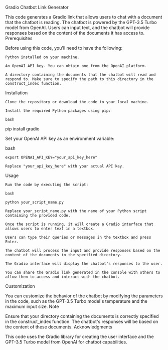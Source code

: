Gradio Chatbot Link Generator

This code generates a Gradio link that allows users to chat with a document that the chatbot is reading. The chatbot is powered by the GPT-3.5 Turbo model from OpenAI. Users can input text, and the chatbot will provide responses based on the content of the documents it has access to.
Prerequisites

Before using this code, you'll need to have the following:

    Python installed on your machine.

    An OpenAI API key. You can obtain one from the OpenAI platform.

    A directory containing the documents that the chatbot will read and respond to. Make sure to specify the path to this directory in the construct_index function.

Installation

    Clone the repository or download the code to your local machine.

    Install the required Python packages using pip:

    bash

pip install gradio

Set your OpenAI API key as an environment variable:

bash

    export OPENAI_API_KEY="your_api_key_here"

    Replace "your_api_key_here" with your actual API key.

Usage

    Run the code by executing the script:

    bash

    python your_script_name.py

    Replace your_script_name.py with the name of your Python script containing the provided code.

    Once the script is running, it will create a Gradio interface that allows users to enter text in a textbox.

    Users can type their queries or messages in the textbox and press Enter.

    The chatbot will process the input and provide responses based on the content of the documents in the specified directory.

    The Gradio interface will display the chatbot's responses to the user.

    You can share the Gradio link generated in the console with others to allow them to access and interact with the chatbot.

Customization

You can customize the behavior of the chatbot by modifying the parameters in the code, such as the GPT-3.5 Turbo model's temperature and the maximum input size.
Note

Ensure that your directory containing the documents is correctly specified in the construct_index function. The chatbot's responses will be based on the content of these documents.
Acknowledgments

This code uses the Gradio library for creating the user interface and the GPT-3.5 Turbo model from OpenAI for chatbot capabilities.
